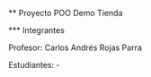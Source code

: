 ** Proyecto POO Demo Tienda

*** Integrantes

Profesor: Carlos Andrés Rojas Parra

Estudiantes:
    - 